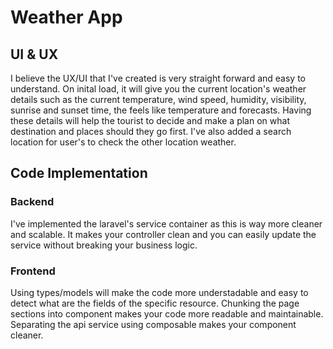 # Weather App

## UI & UX
I believe the UX/UI that I've created is very straight forward and easy to understand. On inital load, it will give you the current location's weather details such as the current temperature, wind speed, humidity, visibility, sunrise and sunset time, the feels like temperature and forecasts. Having these details will help the tourist to decide and make a plan on what destination and places should they go first. I've also added a search location for user's to check the other location weather.

## Code Implementation

### Backend
I've implemented the laravel's service container as this is way more cleaner and scalable. It makes your controller clean and you can easily update the service without breaking your business logic.

### Frontend
Using types/models will make the code more understadable and easy to detect what are the fields of the specific resource. Chunking the page sections into component makes your code more readable and maintainable. Separating the api service using composable makes your component cleaner.


